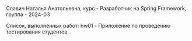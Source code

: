 Славич Наталья Анатольевна, курс - Разработчик на Spring Framework, группа - 2024-03

Список, выполненных работ:
hw01 - Приложение по проведению тестирования студентов